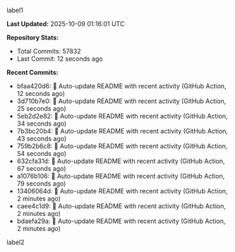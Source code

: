 
label1 
<!-- ACTIVITY_START -->
**Last Updated:** 2025-10-09 01:16:01 UTC

**Repository Stats:**
- Total Commits: 57832
- Last Commit: 12 seconds ago

**Recent Commits:**
- bfaa420d6: 🤖 Auto-update README with recent activity (GitHub Action, 12 seconds ago)
- 3d710b7e0: 🤖 Auto-update README with recent activity (GitHub Action, 25 seconds ago)
- 5eb2d2e82: 🤖 Auto-update README with recent activity (GitHub Action, 34 seconds ago)
- 7b3bc20b4: 🤖 Auto-update README with recent activity (GitHub Action, 43 seconds ago)
- 759b2b6c8: 🤖 Auto-update README with recent activity (GitHub Action, 54 seconds ago)
- 632cfa31d: 🤖 Auto-update README with recent activity (GitHub Action, 67 seconds ago)
- a1076b106: 🤖 Auto-update README with recent activity (GitHub Action, 79 seconds ago)
- 13406064d: 🤖 Auto-update README with recent activity (GitHub Action, 2 minutes ago)
- caee4c1d9: 🤖 Auto-update README with recent activity (GitHub Action, 2 minutes ago)
- bdaefa29a: 🤖 Auto-update README with recent activity (GitHub Action, 2 minutes ago)
<!-- ACTIVITY_END -->

label2
